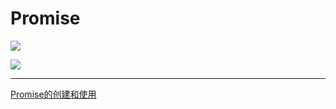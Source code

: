 # Promise

![](https://notes-pic-cjs.oss-cn-chengdu.aliyuncs.com/obsidian/image_Zajh5NjJ_v.png)

![](https://notes-pic-cjs.oss-cn-chengdu.aliyuncs.com/obsidian/image_bnRkahxsau.png)

***

[Promise的创建和使用](https://www.wolai.com/cAnGmXSYDTWCXHkbsoPnRp "Promise的创建和使用")
